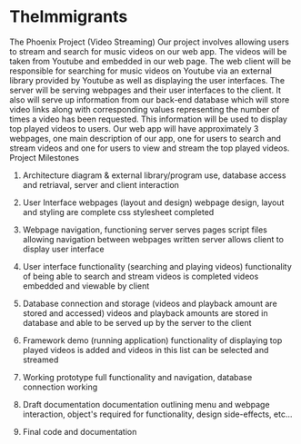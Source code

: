 TheImmigrants
=============


The Phoenix Project (Video Streaming)
Our project involves allowing users to stream and search for music videos on our web app. The videos will be taken from Youtube and embedded in our web page. The web client will be responsible for searching for music videos on Youtube via an external library provided by Youtube as well as displaying the user interfaces. The server will be serving webpages and their user interfaces to the client. It also will serve up information from our back-end database which will store video links along with corresponding values representing the number of times a video has been requested. This information will be used to display top played videos to users. Our web app will have approximately 3 webpages, one main description of our app, one for users to search and stream videos and one for users to view and stream the top played videos.
Project Milestones

1) Architecture diagram & external library/program use, database access and retriaval, server and client interaction

2) User Interface webpages (layout and design)
webpage design, layout and styling are complete
css stylesheet completed

3) Webpage navigation, functioning server serves pages
script files allowing navigation between webpages written
server allows client to display user interface

4) User interface functionality (searching and playing videos)
functionality of being able to search and stream videos is completed
videos embedded and viewable by client

5) Database connection and storage (videos and playback amount are stored and accessed)
videos and playback amounts are stored in database and able to be served up by the server to the client

6) Framework demo (running application)
functionality of displaying top played videos is added and videos in this list can be selected and streamed

7) Working prototype
full functionality and navigation, database connection working

8) Draft documentation
documentation outlining menu and webpage interaction, object's required for functionality, design side-effects, etc...

9) Final code and documentation


